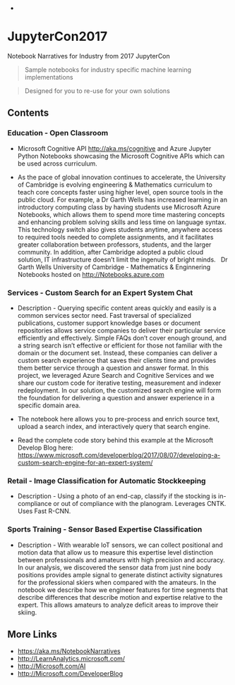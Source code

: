 * 
# JupyterCon2017
Notebook Narratives for Industry from 2017 JupyterCon


> Sample notebooks for industry specific machine learning implementations

> Designed for you to re-use for your own solutions

## Contents
### Education - Open Classroom
* Microsoft Cognitive API http://aka.ms/cognitive and Azure Jupyter Python Notebooks showcasing the Microsoft Cognitive APIs which can be used across curriculum. 

* As the pace of global innovation continues to accelerate, the University of Cambridge is evolving engineering & Mathematics curriculum to teach core concepts faster using higher level, open source tools in the public cloud. For example, a Dr Garth Wells has increased learning in an introductory computing class by having students use Microsoft Azure Notebooks, which allows them to spend more time mastering concepts and enhancing problem solving skills and less time on language syntax. This technology switch also gives students anytime, anywhere access to required tools needed to complete assignments, and it facilitates greater collaboration between professors, students, and the larger community. In addition, after Cambridge adopted a public cloud solution, IT infrastructure doesn’t limit the ingenuity of bright minds. 
 
 Dr Garth Wells University of Cambridge - Mathematics & Enginnering Notebooks hosted on http://Notebooks.azure.com 

### Services - Custom Search for an Expert System Chat
* Description - Querying specific content areas quickly and easily is a common services sector need. Fast traversal of specialized publications, customer support knowledge bases or document repositories allows service companies to deliver their particular service efficiently and effectively. Simple FAQs don’t cover enough ground, and a string search isn’t effective or efficient for those not familiar with the domain or the document set. Instead, these companies can deliver a custom search experience that saves their clients time and provides them better service through a question and answer format.  In this project, we leveraged Azure Search and Cognitive Services and we share our custom code for iterative testing, measurement and indexer redeployment. In our solution, the customized search engine will form the foundation for delivering a question and answer experience in a specific domain area.

* The notebook here allows you to pre-process and enrich source text, upload a search index, and interactively query that search engine.

* Read the complete code story behind this example at the Microsoft Develop Blog here: https://www.microsoft.com/developerblog/2017/08/07/developing-a-custom-search-engine-for-an-expert-system/


### Retail - Image Classification for Automatic Stockkeeping
* Description - Using a photo of an end-cap, classify if the stocking is in-compliance or out of compliance with the planogram.
Leverages CNTK.  Uses Fast R-CNN.


### Sports Training - Sensor Based Expertise Classification
* Description - With wearable IoT sensors, we can collect positional and motion data that allow us to measure this expertise level distinction between professionals and amateurs with high precision and accuracy.  In our analysis, we discovered the sensor data from just nine body positions provides ample signal to generate distinct activity signatures for the professional skiers when compared with the amateurs.  In the notebook we describe how we engineer features for time segments that describe differences that describe motion and expertise relative to the expert.  This allows amateurs to analyze deficit areas to improve their skiing.

 
## More Links
* https://aka.ms/NotebookNarratives 
* http://LearnAnalytics.microsoft.com/
* http://Microsoft.com/AI
* http://Microsoft.com/DeveloperBlog

